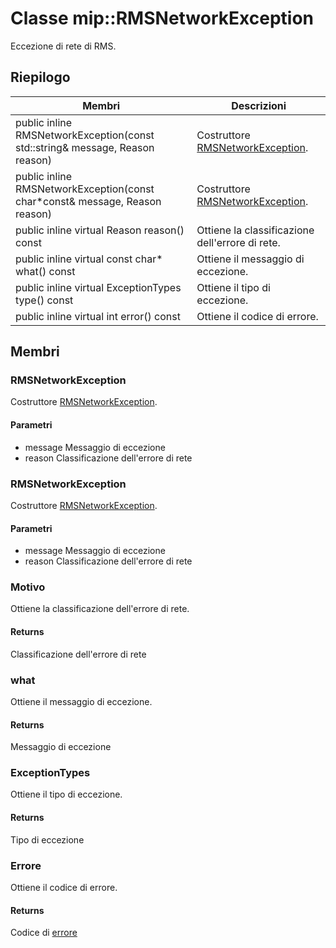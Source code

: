 # <a name="class-miprmsnetworkexception"></a>Classe mip::RMSNetworkException 
Eccezione di rete di RMS.
  
## <a name="summary"></a>Riepilogo
 Membri                        | Descrizioni                                
--------------------------------|---------------------------------------------
public inline RMSNetworkException(const std::string& message, Reason reason)  |  Costruttore [RMSNetworkException](#classmip_1_1_r_m_s_network_exception).
public inline RMSNetworkException(const char*const& message, Reason reason)  |  Costruttore [RMSNetworkException](#classmip_1_1_r_m_s_network_exception).
public inline virtual Reason reason() const  |  Ottiene la classificazione dell'errore di rete.
public inline virtual const char* what() const  |  Ottiene il messaggio di eccezione.
public inline virtual ExceptionTypes type() const  |  Ottiene il tipo di eccezione.
public inline virtual int error() const  |  Ottiene il codice di errore.
  
## <a name="members"></a>Membri
  
### <a name="rmsnetworkexception"></a>RMSNetworkException
Costruttore [RMSNetworkException](#classmip_1_1_r_m_s_network_exception).
  
#### <a name="parameters"></a>Parametri
* message Messaggio di eccezione 
* reason Classificazione dell'errore di rete
  
### <a name="rmsnetworkexception"></a>RMSNetworkException
Costruttore [RMSNetworkException](#classmip_1_1_r_m_s_network_exception).
  
#### <a name="parameters"></a>Parametri
* message Messaggio di eccezione 
* reason Classificazione dell'errore di rete
  
### <a name="reason"></a>Motivo
Ottiene la classificazione dell'errore di rete.
  
#### <a name="returns"></a>Returns
Classificazione dell'errore di rete
  
### <a name="what"></a>what
Ottiene il messaggio di eccezione.
  
#### <a name="returns"></a>Returns
Messaggio di eccezione
  
### <a name="exceptiontypes"></a>ExceptionTypes
Ottiene il tipo di eccezione.
  
#### <a name="returns"></a>Returns
Tipo di eccezione
  
### <a name="error"></a>Errore
Ottiene il codice di errore.
  
#### <a name="returns"></a>Returns
Codice di [errore](#classmip_1_1_error)